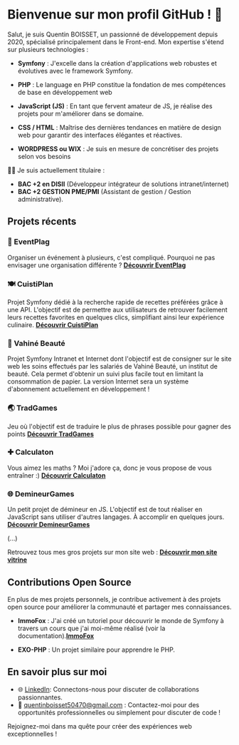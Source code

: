 # Bienvenue sur mon profil GitHub ! 👋

Salut, je suis Quentin BOISSET, un passionné de développement depuis 2020, spécialisé principalement dans le Front-end. Mon expertise s'étend sur plusieurs technologies :

- **Symfony** : J'excelle dans la création d'applications web robustes et évolutives avec le framework Symfony.

- **PHP** : Le language en PHP constitue la fondation de mes compétences de base en développement web

- **JavaScript (JS)** : En tant que fervent amateur de JS, je réalise des projets pour m'améliorer dans se domaine.

- **CSS / HTML** : Maîtrise des dernières tendances en matière de design web pour garantir des interfaces élégantes et réactives.

- **WORDPRESS ou WIX** : Je suis en mesure de concrétiser des projets selon vos besoins

👨‍🎓 Je suis actuellement titulaire :
- **BAC +2 en DISII** (Développeur intégrateur de solutions intranet/internet)
- **BAC +2 GESTION PME/PMI** (Assistant de gestion / Gestion administrative).

## Projets récents
### 👥 EventPlag
Organiser un événement à plusieurs, c'est compliqué. Pourquoi ne pas envisager une organisation différente ?
[**Découvrir EventPlag**](https://hutchalpha.fr/EventPlag/index.php)

### 🍽️ CuistiPlan
Projet Symfony dédié à la recherche rapide de recettes préférées grâce à une API. L'objectif est de permettre aux utilisateurs de retrouver facilement leurs recettes favorites en quelques clics, simplifiant ainsi leur expérience culinaire.
[**Découvrir CuistiPlan**](https://www.hutchalpha.fr/CuistiPlan/public/)

### 🚀 Vahiné Beauté
Projet Symfony Intranet et Internet dont l'objectif est de consigner sur le site web les soins effectués par les salariés de Vahiné Beauté, un institut de beauté. Cela permet d'obtenir un suivi plus facile tout en limitant la consommation de papier. La version Internet sera un système d'abonnement actuellement en développement !

### 🌏 TradGames
Jeu où l'objectif est de traduire le plus de phrases possible pour gagner des points
[**Découvrir TradGames**](https://hutchalpha.fr/TradGames/)

### ✚ Calculaton
Vous aimez les maths ? Moi j'adore ça, donc je vous propose de vous entraîner :)
[**Découvrir Calculaton**](https://hutchalpha.fr/Calculaton/)

### 🌐 DemineurGames
Un petit projet de démineur en JS. L'objectif est de tout réaliser en JavaScript sans utiliser d'autres langages. À accomplir en quelques jours.
[**Découvrir DemineurGames**](https://hutchalpha.fr/projetdemineur/)

(...)

Retrouvez tous mes gros projets sur mon site web : [**Découvrir mon site vitrine**](https://hutchalpha.fr/presentation/)
## Contributions Open Source

En plus de mes projets personnels, je contribue activement à des projets open source pour améliorer la communauté et partager mes connaissances.

- **ImmoFox** : J'ai créé un tutoriel pour découvrir le monde de Symfony à travers un cours que j'ai moi-même réalisé (voir la documentation).[**ImmoFox**](https://hutchalpha.fr/ImmoFox/public/)

- **EXO-PHP** : Un projet similaire pour apprendre le PHP.

## En savoir plus sur moi

- 🌐 [LinkedIn](https://www.linkedin.com/in/quentin-boisset/): Connectons-nous pour discuter de collaborations passionnantes.
- 📧 quentinboisset50470@gmail.com : Contactez-moi pour des opportunités professionnelles ou simplement pour discuter de code !


Rejoignez-moi dans ma quête pour créer des expériences web exceptionnelles !
